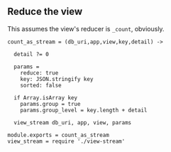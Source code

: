 Reduce the view
---------------

This assumes the view's reducer is `_count`, obviously.

    count_as_stream = (db_uri,app,view,key,detail) ->

      detail ?= 0

      params =
        reduce: true
        key: JSON.stringify key
        sorted: false

      if Array.isArray key
        params.group = true
        params.group_level = key.length + detail

      view_stream db_uri, app, view, params

    module.exports = count_as_stream
    view_stream = require './view-stream'
